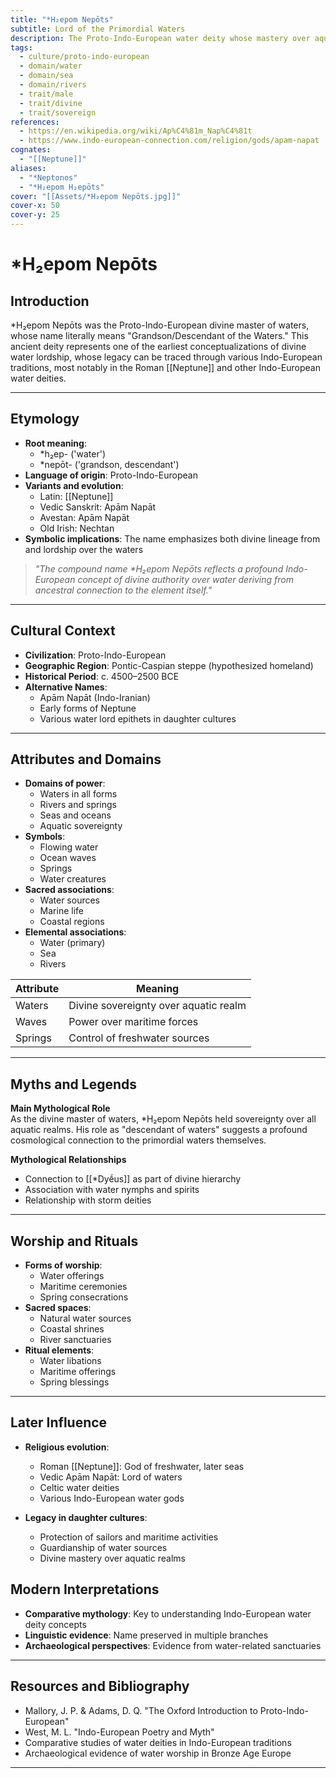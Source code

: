 ```yaml
---
title: "*H₂epom Nepōts"
subtitle: Lord of the Primordial Waters
description: The Proto-Indo-European water deity whose mastery over aquatic realms echoes through Indo-European traditions
tags:
  - culture/proto-indo-european
  - domain/water
  - domain/sea
  - domain/rivers
  - trait/male
  - trait/divine
  - trait/sovereign
references:
  - https://en.wikipedia.org/wiki/Ap%C4%81m_Nap%C4%81t
  - https://www.indo-european-connection.com/religion/gods/apam-napat
cognates:
  - "[[Neptune]]"
aliases:
  - "*Neptonos"
  - "*H₂epom H₂epōts"
cover: "[[Assets/*H₂epom Nepōts.jpg]]"
cover-x: 50
cover-y: 25
---
```

# *H₂epom Nepōts

##  Introduction
*H₂epom Nepōts was the Proto-Indo-European divine master of waters, whose name literally means "Grandson/Descendant of the Waters." This ancient deity represents one of the earliest conceptualizations of divine water lordship, whose legacy can be traced through various Indo-European traditions, most notably in the Roman [[Neptune]] and other Indo-European water deities.

---

## Etymology

- **Root meaning**: 
  - *h₂ep- ('water')
  - *nepōt- ('grandson, descendant')
- **Language of origin**: Proto-Indo-European
- **Variants and evolution**: 
  - Latin: [[Neptune]]
  - Vedic Sanskrit: Apām Napāt
  - Avestan: Apām Napāt
  - Old Irish: Nechtan
- **Symbolic implications**: The name emphasizes both divine lineage from and lordship over the waters

> _"The compound name *H₂epom Nepōts reflects a profound Indo-European concept of divine authority over water deriving from ancestral connection to the element itself."_

---

##  Cultural Context

- **Civilization**: Proto-Indo-European
- **Geographic Region**: Pontic-Caspian steppe (hypothesized homeland)
- **Historical Period**: c. 4500–2500 BCE
- **Alternative Names**:
  - Apām Napāt (Indo-Iranian)
  - Early forms of Neptune
  - Various water lord epithets in daughter cultures
---

## Attributes and Domains

- **Domains of power**:
  - Waters in all forms
  - Rivers and springs
  - Seas and oceans
  - Aquatic sovereignty
- **Symbols**: 
  - Flowing water
  - Ocean waves
  - Springs
  - Water creatures
- **Sacred associations**: 
  - Water sources
  - Marine life
  - Coastal regions
- **Elemental associations**: 
  - Water (primary)
  - Sea
  - Rivers

| Attribute | Meaning |
|-----------|----------|
| Waters | Divine sovereignty over aquatic realm |
| Waves | Power over maritime forces |
| Springs | Control of freshwater sources |

---

## Myths and Legends

**Main Mythological Role**  
As the divine master of waters, *H₂epom Nepōts held sovereignty over all aquatic realms. His role as "descendant of waters" suggests a profound cosmological connection to the primordial waters themselves.

**Mythological Relationships**
- Connection to [[*Dyḗus]] as part of divine hierarchy
- Association with water nymphs and spirits
- Relationship with storm deities

---

## Worship and Rituals

- **Forms of worship**: 
  - Water offerings
  - Maritime ceremonies
  - Spring consecrations
- **Sacred spaces**: 
  - Natural water sources
  - Coastal shrines
  - River sanctuaries
- **Ritual elements**: 
  - Water libations
  - Maritime offerings
  - Spring blessings

---

## Later Influence

- **Religious evolution**:
  - Roman [[Neptune]]: God of freshwater, later seas
  - Vedic Apām Napāt: Lord of waters
  - Celtic water deities
  - Various Indo-European water gods

- **Legacy in daughter cultures**:
  - Protection of sailors and maritime activities
  - Guardianship of water sources
  - Divine mastery over aquatic realms

## Modern Interpretations

- **Comparative mythology**: Key to understanding Indo-European water deity concepts
- **Linguistic evidence**: Name preserved in multiple branches
- **Archaeological perspectives**: Evidence from water-related sanctuaries

---

## Resources and Bibliography

- Mallory, J. P. & Adams, D. Q. "The Oxford Introduction to Proto-Indo-European"
- West, M. L. "Indo-European Poetry and Myth"
- Comparative studies of water deities in Indo-European traditions
- Archaeological evidence of water worship in Bronze Age Europe

---